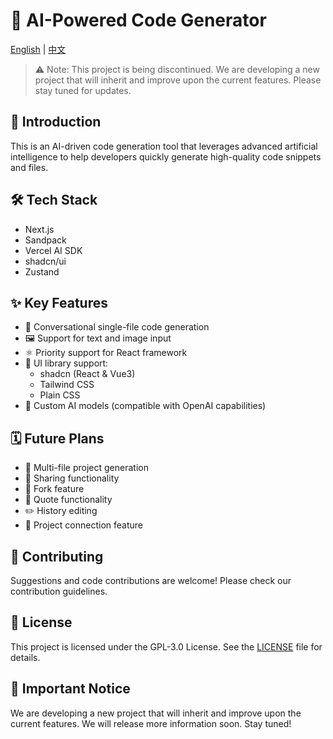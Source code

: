 # 🚀 AI-Powered Code Generator

[English](./README.md) | [中文](./README-zh.md)

> ⚠️ Note: This project is being discontinued. We are developing a new project that will inherit and improve upon the current features. Please stay tuned for updates.

## 📌 Introduction

This is an AI-driven code generation tool that leverages advanced artificial intelligence to help developers quickly generate high-quality code snippets and files.

## 🛠️ Tech Stack

- Next.js
- Sandpack
- Vercel AI SDK
- shadcn/ui
- Zustand

## ✨ Key Features

- 💬 Conversational single-file code generation
- 🖼️ Support for text and image input
- ⚛️ Priority support for React framework
- 🎨 UI library support:
  - shadcn (React & Vue3)
  - Tailwind CSS
  - Plain CSS
- 🤖 Custom AI models (compatible with OpenAI capabilities)

## 🗓️ Future Plans

- 📁 Multi-file project generation
- 🔗 Sharing functionality
- 🍴 Fork feature
- 💬 Quote functionality
- ✏️ History editing
- 🔗 Project connection feature

## 🙏 Contributing

Suggestions and code contributions are welcome! Please check our contribution guidelines.

## 📄 License

This project is licensed under the GPL-3.0 License. See the [LICENSE](LICENSE) file for details.

## 🔔 Important Notice

We are developing a new project that will inherit and improve upon the current features. We will release more information soon. Stay tuned!
